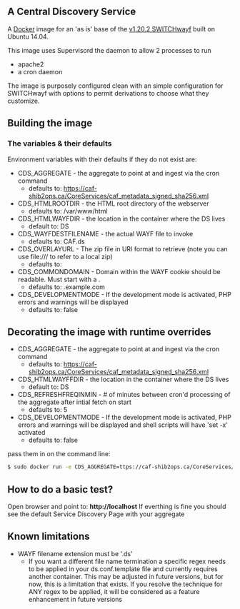 ## A Central Discovery Service 

A [Docker](http://docker.com) image for an 'as is' base of the  [v1.20.2 SWITCHwayf](https://forge.switch.ch/projects/wayf) built on Ubuntu 14.04.

This image uses Supervisord the daemon to allow 2 processes to run

- apache2
- a cron daemon

The image is purposely configured clean with an simple configuration for SWITCHwayf with options to permit derivations to choose what they customize.


## Building the image

### The variables & their defaults

Environment variables with their defaults if they do not exist are:
- CDS_AGGREGATE - the aggregate to point at and ingest via the cron command
  * defaults to: https://caf-shib2ops.ca/CoreServices/caf_metadata_signed_sha256.xml
- CDS_HTMLROOTDIR - the HTML root directory of the webserver
  * defaults to: /var/www/html
- CDS_HTMLWAYFDIR - the location in the container where the DS lives
  * default to: DS
- CDS_WAYFDESTFILENAME - the actual WAYF file to invoke
  * defaults to: CAF.ds
- CDS_OVERLAYURL - The zip file in URI format to retrieve (note you can use file:/// to refer to a local zip)
  * defaults to: <blank>
- CDS_COMMONDOMAIN - Domain within the WAYF cookie should be readable. Must start with a .
  * defaults to: .example.com
- CDS_DEVELOPMENTMODE - If the development mode is activated, PHP errors and warnings will be displayed
  * defaults to: false

## Decorating the image with runtime overrides

- CDS_AGGREGATE - the aggregate to point at and ingest via the cron command
  * defaults to: https://caf-shib2ops.ca/CoreServices/caf_metadata_signed_sha256.xml
- CDS_HTMLWAYFFDIR - the location in the container where the DS lives
  * default to: DS
- CDS_REFRESHFREQINMIN - # of minutes between cron'd processing of the aggregate after intial fetch on start
  * defaults to: 5 
- CDS_DEVELOPMENTMODE - If the development mode is activated, PHP errors and warnings will be displayed and shell scripts will have 'set -x' activated
  * defaults to: false


pass them in on the command line:

```sh
$ sudo docker run -e CDS_AGGREGATE=ttps://caf-shib2ops.ca/CoreServices/caf_metadata_signed_sha256.xml -e CDS_REFRESHFREQINMIN=5 -d -p 80:80 --restart=always canariecaf/docker-cds-caf
```

## How to do a basic test?

Open browser and point to: **http://localhost**
If everthing is fine you should see the default Service Discovery Page with your aggregate

## Known limitations

- WAYF filename extension must be '.ds'
  * If you want a different file name termination a specific regex needs to be applied in your ds.conf.template file and currently requires another container.  This may be adjusted in future versions, but for now, this is a limitation that exists. If you resolve the technique for ANY regex to be applied, it will be considered as a feature enhancement in future versions